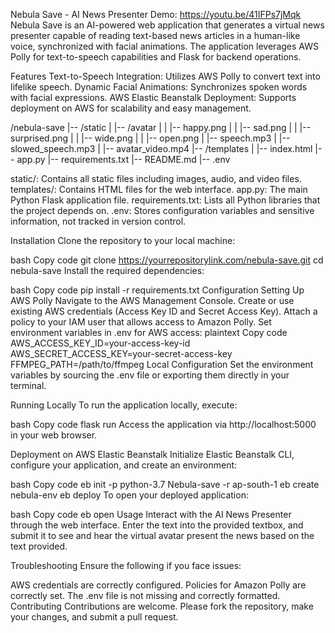 Nebula Save - AI News Presenter
Demo: https://youtu.be/41IFPs7jMqk
Nebula Save is an AI-powered web application that generates a virtual news presenter capable of reading text-based news articles in a human-like voice, synchronized with facial animations. The application leverages AWS Polly for text-to-speech capabilities and Flask for backend operations.

Features
Text-to-Speech Integration: Utilizes AWS Polly to convert text into lifelike speech.
Dynamic Facial Animations: Synchronizes spoken words with facial expressions.
AWS Elastic Beanstalk Deployment: Supports deployment on AWS for scalability and easy management.

/nebula-save
|-- /static
|   |-- /avatar
|   |   |-- happy.png
|   |   |-- sad.png
|   |   |-- surprised.png
|   |   |-- wide.png
|   |   |-- open.png
|   |-- speech.mp3
|   |-- slowed_speech.mp3
|   |-- avatar_video.mp4
|-- /templates
|   |-- index.html
|-- app.py
|-- requirements.txt
|-- README.md
|-- .env


static/: Contains all static files including images, audio, and video files.
templates/: Contains HTML files for the web interface.
app.py: The main Python Flask application file.
requirements.txt: Lists all Python libraries that the project depends on.
.env: Stores configuration variables and sensitive information, not tracked in version control.




Installation
Clone the repository to your local machine:

bash
Copy code
git clone https://yourrepositorylink.com/nebula-save.git
cd nebula-save
Install the required dependencies:

bash
Copy code
pip install -r requirements.txt
Configuration
Setting Up AWS Polly
Navigate to the AWS Management Console.
Create or use existing AWS credentials (Access Key ID and Secret Access Key).
Attach a policy to your IAM user that allows access to Amazon Polly.
Set environment variables in .env for AWS access:
plaintext
Copy code
AWS_ACCESS_KEY_ID=your-access-key-id
AWS_SECRET_ACCESS_KEY=your-secret-access-key
FFMPEG_PATH=/path/to/ffmpeg
Local Configuration
Set the environment variables by sourcing the .env file or exporting them directly in your terminal.

Running Locally
To run the application locally, execute:

bash
Copy code
flask run
Access the application via http://localhost:5000 in your web browser.

Deployment on AWS Elastic Beanstalk
Initialize Elastic Beanstalk CLI, configure your application, and create an environment:

bash
Copy code
eb init -p python-3.7 Nebula-save -r ap-south-1
eb create nebula-env
eb deploy
To open your deployed application:

bash
Copy code
eb open
Usage
Interact with the AI News Presenter through the web interface. Enter the text into the provided textbox, and submit it to see and hear the virtual avatar present the news based on the text provided.

Troubleshooting
Ensure the following if you face issues:

AWS credentials are correctly configured.
Policies for Amazon Polly are correctly set.
The .env file is not missing and correctly formatted.
Contributing
Contributions are welcome. Please fork the repository, make your changes, and submit a pull request.







